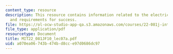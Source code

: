 ```yaml
---
content_type: resource
description: This resource contains information related to the electric power system
  and requirements for success.
file: https://ol-ocw-studio-app-qa.s3.amazonaws.com/courses/22-081j-introduction-to-sustainable-energy-fall-2010/a070ea06743b474bd8cce97d0686dc97_MIT22_081JF10_lec07a.pdf
file_type: application/pdf
resourcetype: Document
title: MIT22_081JF10_lec07a.pdf
uid: a070ea06-743b-474b-d8cc-e97d0686dc97
---
```

